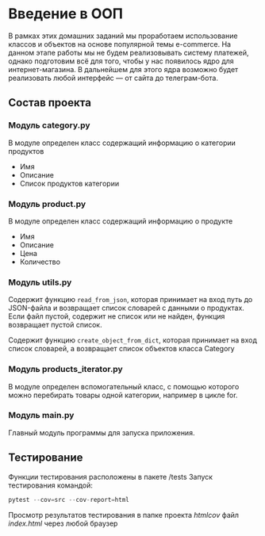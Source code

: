 # Введение в ООП
В рамках этих домашних заданий мы проработаем использование классов и
объектов на основе популярной темы e-commerce.
На данном этапе работы мы не будем реализовывать систему платежей,
однако подготовим всё для того, чтобы у нас появилось ядро для интернет-магазина.
В дальнейшем для этого ядра возможно будет реализовать
любой интерфейс — от сайта до телеграм-бота.


## Состав проекта

### Модуль category.py
В модуле определен класс содержащий информацию о категории продуктов
- Имя
- Описание
- Список продуктов категории

### Модуль product.py
В модуле определен класс содержащий информацию о продукте
- Имя
- Описание
- Цена
- Количество

### Модуль utils.py
Содержит функцию `read_from_json`, которая принимает на вход путь до JSON-файла и возвращает список словарей
с данными о продуктах. Если файл пустой, содержит не список или не найден, функция возвращает пустой список.

Содержит функцию `create_object_from_dict`, которая принимает на вход список словарей,
а возвращает список объектов класса Category

### Модуль products_iterator.py
В модуле определен вспомогательный класс, с помощью которого можно перебирать товары одной категории,
например в цикле for.

### Модуль main.py
Главный модуль программы для запуска приложения.


## Тестирование
Функции тестирования расположены в пакете /tests
Запуск тестирования командой:   
```python
pytest --cov=src --cov-report=html
```
Просмотр результатов тестирования в папке проекта _htmlcov_ файл _index.html_ через любой браузер
